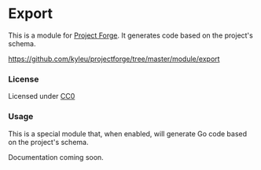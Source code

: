 # Export

This is a module for [Project Forge](https://projectforge.dev). It generates code based on the project's schema.

https://github.com/kyleu/projectforge/tree/master/module/export

### License

Licensed under [CC0](https://creativecommons.org/publicdomain/zero/1.0)

### Usage

This is a special module that, when enabled, will generate Go code based on the project's schema. 

Documentation coming soon.
